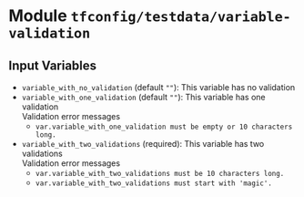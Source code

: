 
# Module `tfconfig/testdata/variable-validation`

## Input Variables
* `variable_with_no_validation` (default `""`): This variable has no validation
* `variable_with_one_validation` (default `""`): This variable has one validation  
  Validation error messages
  * `var.variable_with_one_validation must be empty or 10 characters long.`
* `variable_with_two_validations` (required): This variable has two validations  
  Validation error messages
  * `var.variable_with_two_validations must be 10 characters long.`
  * `var.variable_with_two_validations must start with 'magic'.`

